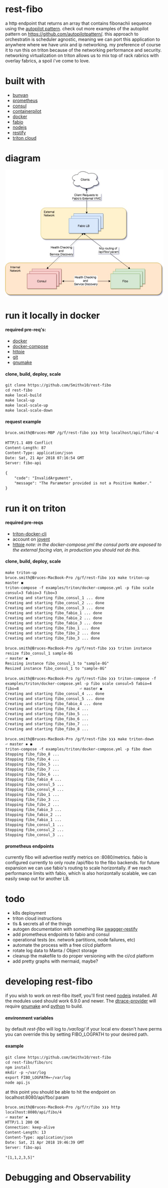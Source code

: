 # rest-fibo
a http endpoint that returns an array that contains fibonachii sequence using the [autopilot pattern](http://autopilotpattern.io/).  check out more examples of the autopilot pattern on https://github.com/autopilotpattern/.  this approach to orchestratin is scheduler agnostic, meaning we can port this application to anywhere where we have unix and ip networking.  my preference of course it to run this on triton because of the networking performance and security.  networking virtualization on triton allows us to mix top of rack rabrics with overlay fabrics, a spoil i've come to love.

# built with
- [bunyan](https://github.com/trentm/node-bunyan)
- [prometheus](https://prometheus.io/)
- [consul](https://www.consul.io/)
- [containerpilot](https://www.joyent.com/containerpilot)
- [docker](https://www.docker.com/)
- [fabio](https://github.com/fabiolb/fabio)
- [nodejs](https://nodejs.org/)
- [restify](http://restify.com/)
- [triton cloud](https://www.joyent.com/triton/compute)

# diagram
![application configuration diagram](application-diagram.jpg)

# run it locally in docker

#### required pre-req's:
- [docker](https://www.docker.com/)
- [docker-compose](https://github.com/docker/compose)
- [httpie](https://github.com/jakubroztocil/httpie)
- [git](https://git-scm.com/)
- [gnumake](https://www.gnu.org/software/make/)

#### clone, build, deploy, scale
```
git clone https://github.com/Smithx10/rest-fibo
cd rest-fibo
make local-build
make local-up
make local-scale-up
make local-scale-down
```
#### request example
 
```
bruce.smith@Bruces-MBP /g/f/rest-fibo ❯❯❯ http localhost/api/fibo/-4

HTTP/1.1 409 Conflict
Content-Length: 87
Content-Type: application/json
Date: Sat, 21 Apr 2018 07:16:54 GMT
Server: fibo-api

{
    "code": "InvalidArgument",
    "message": "The Parameter provided is not a Positive Number."
}
```

# run it on triton 
#### required pre-reqs
- [triton-docker-cli](https://github.com/joyent/triton-docker-cli)
- account on [joyent](https://www.joyent.com/)
- [httpie](https://github.com/jakubroztocil/httpie)
_note: in the docker-compose.yml the consul ports are exposed to the external facing vlan, in production you should not do this._

#### clone, build, deploy, scale
```
make triton-up
bruce.smith@Bruces-MacBook-Pro /g/f/rest-fibo ❯❯❯ make triton-up                                                                                                         master ◼
triton-compose -f examples/triton/docker-compose.yml -p fibo scale consul=3 fabio=3 fibo=3
Creating and starting fibo_consul_1 ... done
Creating and starting fibo_consul_2 ... done
Creating and starting fibo_consul_3 ... done
Creating and starting fibo_fabio_1 ... done
Creating and starting fibo_fabio_2 ... done
Creating and starting fibo_fabio_3 ... done
Creating and starting fibo_fibo_1 ... done
Creating and starting fibo_fibo_2 ... done
Creating and starting fibo_fibo_3 ... done

bruce.smith@Bruces-MacBook-Pro /g/f/rest-fibo ❯❯❯ triton instance resize fibo_consul_1 sample-8G                                                                       ⏎ master ◼
Resizing instance fibo_consul_1 to "sample-8G"
Resized instance fibo_consul_1 to "sample-8G"

bruce.smith@Bruces-MacBook-Pro /g/f/rest-fibo ❯❯❯ triton-compose -f examples/triton/docker-compose.yml -p fibo scale consul=5 fabio=4 fibo=8                           ⏎ master ◼
Creating and starting fibo_consul_4 ... done
Creating and starting fibo_consul_5 ... done
Creating and starting fibo_fabio_4 ... done
Creating and starting fibo_fibo_4 ...
Creating and starting fibo_fibo_5 ...
Creating and starting fibo_fibo_6 ...
Creating and starting fibo_fibo_7 ...
Creating and starting fibo_fibo_8 ...

bruce.smith@Bruces-MacBook-Pro /g/f/rest-fibo ❯❯❯ make triton-down                                                                                                   ⏎ master ✱ ◼
triton-compose -f examples/triton/docker-compose.yml -p fibo down
Stopping fibo_fibo_8 ...
Stopping fibo_fibo_4 ...
Stopping fibo_fibo_5 ...
Stopping fibo_fibo_7 ...
Stopping fibo_fibo_6 ...
Stopping fibo_fabio_4 ...
Stopping fibo_consul_5 ...
Stopping fibo_consul_4 ...
Stopping fibo_fibo_1 ...
Stopping fibo_fibo_3 ...
Stopping fibo_fibo_2 ...
Stopping fibo_fabio_3 ...
Stopping fibo_fabio_2 ...
Stopping fibo_fabio_1 ...
Stopping fibo_consul_1 ...
Stopping fibo_consul_2 ...
Stopping fibo_consul_3 ...
```





#### prometheus endpoints
currently fibo will advertise restify metrics on :8080/metrics. fabio is configured currently to only route /api/fibo to the fibo backends. for future expansion we can use fabio's routing to scale horizontally.  if we reach performance limits with fabio, which is also horizontally scalable, we can easily swap out for another LB.

# todo
- k8s deployment
- triton cloud instructions
- tls & secrets all of the things
- autogen documentation with something like [swagger-restify](https://www.npmjs.com/package/swagger-restify)
- add prometheus endpoints to fabio and consul
- operational tests (ex. network partitions, node failures, etc)
- automate the process with a free ci/cd platform
- rotate log data to Manta / Object storage
- cleanup the makefile to do proper versioning with the ci/cd platform
- add pretty graphs with mermaid, maybe?

# developing rest-fibo
if you wish to work on rest-fibo itself, you'll first need [nodejs](https://nodejs.org/) installed. All the modules used should work 6.9.0 and newer. The [dtrace-provider](https://github.com/chrisa/node-dtrace-provider) will require [gnumake](https://www.gnu.org/software/make/) and [python](https://www.python.org/) to build.    


#### environment variables
by default _rest-fibo_ will log to */var/log/* if your local env doesn't have perms you can override this by setting FIBO_LOGPATH to your desired path.

#### example

```
git clone https://github.com/Smithx10/rest-fibo
cd rest-fibo/fibo/src
npm install
mkdir -p ~/var/log
export FIBO_LOGPATH=~/var/log
node api.js
```
at this point you should be able to hit the endpoint on localhost:8080/api/fbo/:param
```
bruce.smith@Bruces-MacBook-Pro /g/f/r/fibo ❯❯❯ http localhost:8080/api/fibo/4                                                                                          ⏎ master ✱
HTTP/1.1 200 OK
Connection: keep-alive
Content-Length: 13
Content-Type: application/json
Date: Sat, 21 Apr 2018 19:46:39 GMT
Server: fibo-api

"[1,1,2,3,5]"
```
# Debugging and Observability



